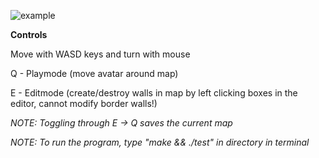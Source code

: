 
![example](https://github.com/Bubbq/Game-Engine-Editor/assets/134325235/e39c3200-4a2c-41e0-8771-8fcd34b8f509)

**Controls**

Move with WASD keys and turn with mouse

Q - Playmode (move avatar around map)

E - Editmode (create/destroy walls in map by left clicking boxes in the editor, cannot modify border walls!)  

*NOTE: Toggling through E -> Q saves the current map*

*NOTE: To run the program, type "make && ./test" in directory in terminal*
